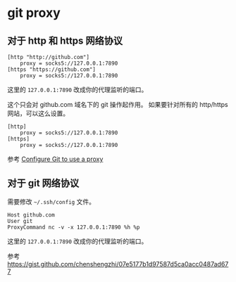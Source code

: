 # git proxy

## 对于 http 和 https 网络协议

```
[http "http://github.com"]
    proxy = socks5://127.0.0.1:7890
[https "https://github.com"]
    proxy = socks5://127.0.0.1:7890
```

这里的 `127.0.0.1:7890` 改成你的代理监听的端口。

这个只会对 github.com 域名下的 git 操作起作用。
如果要针对所有的 http/https 网站，可以这么设置。

```
[http]
    proxy = socks5://127.0.0.1:7890
[https]
    proxy = socks5://127.0.0.1:7890
```

参考 [Configure Git to use a proxy](https://gist.github.com/evantoli/f8c23a37eb3558ab8765)

## 对于 git 网络协议

需要修改 `~/.ssh/config` 文件。

```
Host github.com
User git
ProxyCommand nc -v -x 127.0.0.1:7890 %h %p
```

这里的 `127.0.0.1:7890` 改成你的代理监听的端口。

参考 https://gist.github.com/chenshengzhi/07e5177b1d97587d5ca0acc0487ad677
